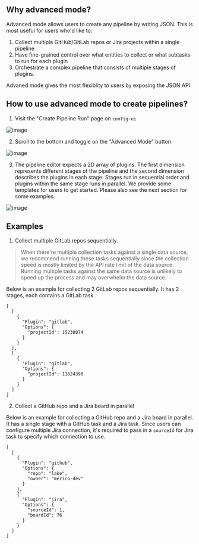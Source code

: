 ## Why advanced mode?

Advanced mode allows users to create any pipeline by writing JSON. This is most useful for users who'd like to:

1. Collect multiple GitHub/GitLab repos or Jira projects within a single pipeline
2. Have fine-grained control over what entities to collect or what subtasks to run for each plugin
3. Orchestrate a complex pipeline that consists of multiple stages of plugins.

Advaned mode gives the most flexiblity to users by exposing the JSON API

## How to use advanced mode to create pipelines?

1. Visit the "Create Pipeline Run" page on `config-ui`

![image](https://user-images.githubusercontent.com/2908155/164569669-698da2f2-47c1-457b-b7da-39dfa7963e09.png)

2. Scroll to the bottom and toggle on the "Advanced Mode" button

![image](https://user-images.githubusercontent.com/2908155/164570039-befb86e2-c400-48fe-8867-da44654194bd.png)

3. The pipeline editor expects a 2D array of plugins. The first dimension represents different stages of the pipeline and the second dimension describes the plugins in each stage. Stages run in sequential order and plugins within the same stage runs in parallel. We provide some templates for users to get started. Please also see the next section for some examples.

![image](https://user-images.githubusercontent.com/2908155/164576122-fc015fea-ca4a-48f2-b2f5-6f1fae1ab73c.png)

## Examples

1. Collect multiple GitLab repos sequentially. 

>When there're multiple collection tasks against a single data source, we recommend running these tasks sequentially since the collection speed is mostly limited by the API rate limit of the data source. 
>Running multiple tasks against the same data source is unlikely to speed up the process and may overwhelm the data source.


Below is an example for collecting 2 GitLab repos sequentially. It has 2 stages, each contains a GitLab task. 


```
[
  [
    {
      "Plugin": "gitlab",
      "Options": {
        "projectId": 15238074
      }
    }
  ],
  [
    {
      "Plugin": "gitlab",
      "Options": {
        "projectId": 11624398
      }
    }
  ]
]
```


2. Collect a GitHub repo and a Jira board in parallel

Below is an example for collecting a GitHub repo and a Jira board in parallel. It has a single stage with a GitHub task and a Jira task. Since users can configure multiple Jira connection, it's required to pass in a `sourceId` for Jira task to specify which connection to use.

```
[
  [
    {
      "Plugin": "github",
      "Options": {
        "repo": "lake",
        "owner": "merico-dev"
      }
    },
    {
      "Plugin": "jira",
      "Options": {
        "sourceId": 1,
        "boardId": 76
      }
    }
  ]
]
```
